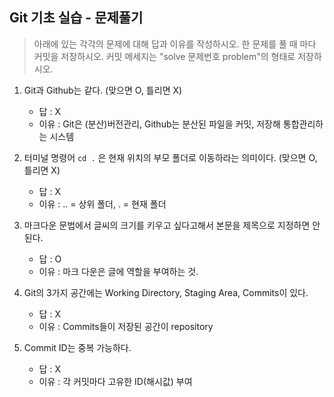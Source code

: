 ## Git 기초 실습 - 문제풀기

> 아래에 있는 각각의 문제에 대해 답과 이유를 작성하시오.
> 한 문제를 풀 때 마다 커밋을 저장하시오. 커밋 메세지는 "solve 문제번호 problem"의 형태로 저장하시오.


1. Git과 Github는 같다. (맞으면 O, 틀리면 X)

   - 답 : X
   - 이유 : Git은 (분산)버전관리, Github는 분산된 파일을 커밋, 저장해 통합관리하는 시스템

2. 터미널 명령어 `cd .` 은 현재 위치의 부모 폴더로 이동하라는 의미이다. (맞으면 O, 틀리면 X)

    - 답 : X
    - 이유 : .. = 상위 폴더, . = 현재 폴더

3. 마크다운 문법에서 글씨의 크기를 키우고 싶다고해서 본문을 제목으로 지정하면 안된다.

    - 답 : O
    - 이유 : 마크 다운은 글에 역할을 부여하는 것.

4. Git의 3가지 공간에는 Working Directory, Staging Area, Commits이 있다. 

    - 답 : X
    - 이유 : Commits들이 저장된 공간이 repository

5. Commit ID는 중복 가능하다.

    - 답 : X
    - 이유 : 각 커밋마다 고유한 ID(해시값) 부여


